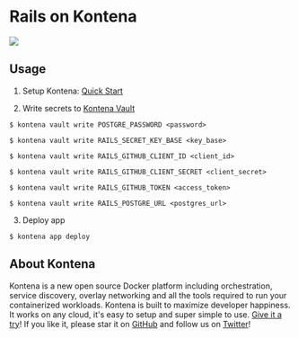 # Rails on Kontena
![](http://rubyonrails.org/images/rails-logo.svg)

## Usage

1. Setup Kontena: [Quick Start](http://kontena.io/docs/getting-started/quick-start)

2. Write secrets to [Kontena Vault](http://kontena.io/docs/using-kontena/vault)

  `$ kontena vault write POSTGRE_PASSWORD <password>`

  `$ kontena vault write RAILS_SECRET_KEY_BASE <key_base>`

  `$ kontena vault write RAILS_GITHUB_CLIENT_ID <client_id>`

  `$ kontena vault write RAILS_GITHUB_CLIENT_SECRET <client_secret>`

  `$ kontena vault write RAILS_GITHUB_TOKEN <access_token>`

  `$ kontena vault write RAILS_POSTGRE_URL <postgres_url>`

3. Deploy app

  `$ kontena app deploy`

## About Kontena

Kontena is a new open source Docker platform including orchestration, service discovery, overlay networking and all the tools required to run your containerized workloads. Kontena is built to maximize developer happiness. It works on any cloud, it's easy to setup and super simple to use. [Give it a try]((http://kontena.io/docs/getting-started/quick-start))! If you like it, please star it on [GitHub](https://github.com/kontena/kontena) and follow us on [Twitter]()!